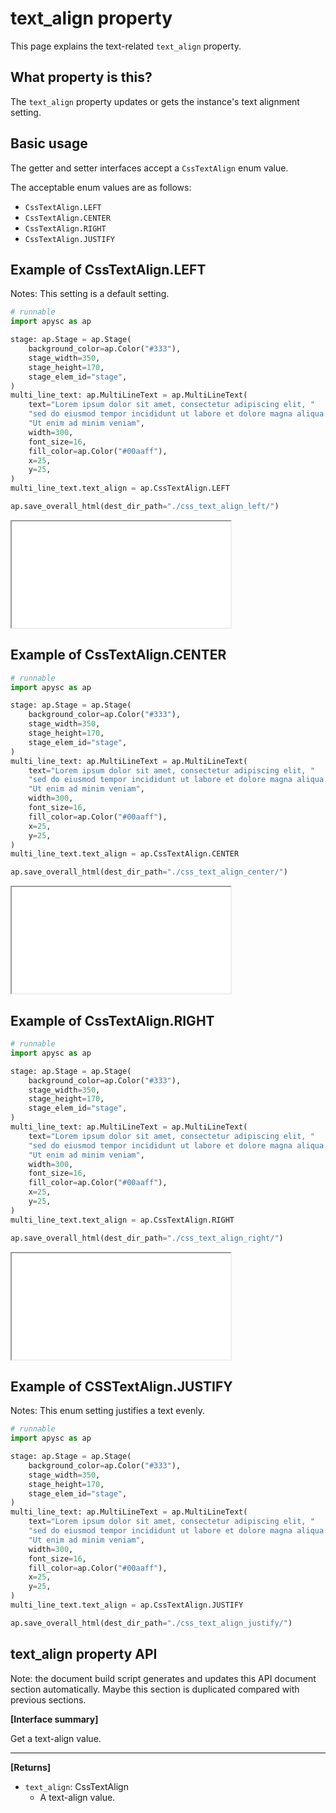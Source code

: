 # text_align property

This page explains the text-related `text_align` property.

## What property is this?

The `text_align` property updates or gets the instance's text alignment setting.

## Basic usage

The getter and setter interfaces accept a `CssTextAlign` enum value.

The acceptable enum values are as follows:

- `CssTextAlign.LEFT`
- `CssTextAlign.CENTER`
- `CssTextAlign.RIGHT`
- `CssTextAlign.JUSTIFY`

## Example of CssTextAlign.LEFT

Notes: This setting is a default setting.

```py
# runnable
import apysc as ap

stage: ap.Stage = ap.Stage(
    background_color=ap.Color("#333"),
    stage_width=350,
    stage_height=170,
    stage_elem_id="stage",
)
multi_line_text: ap.MultiLineText = ap.MultiLineText(
    text="Lorem ipsum dolor sit amet, consectetur adipiscing elit, "
    "sed do eiusmod tempor incididunt ut labore et dolore magna aliqua. "
    "Ut enim ad minim veniam",
    width=300,
    font_size=16,
    fill_color=ap.Color("#00aaff"),
    x=25,
    y=25,
)
multi_line_text.text_align = ap.CssTextAlign.LEFT

ap.save_overall_html(dest_dir_path="./css_text_align_left/")
```

<iframe src="static/css_text_align_left/index.html" width="350" height="170"></iframe>

## Example of CssTextAlign.CENTER

```py
# runnable
import apysc as ap

stage: ap.Stage = ap.Stage(
    background_color=ap.Color("#333"),
    stage_width=350,
    stage_height=170,
    stage_elem_id="stage",
)
multi_line_text: ap.MultiLineText = ap.MultiLineText(
    text="Lorem ipsum dolor sit amet, consectetur adipiscing elit, "
    "sed do eiusmod tempor incididunt ut labore et dolore magna aliqua. "
    "Ut enim ad minim veniam",
    width=300,
    font_size=16,
    fill_color=ap.Color("#00aaff"),
    x=25,
    y=25,
)
multi_line_text.text_align = ap.CssTextAlign.CENTER

ap.save_overall_html(dest_dir_path="./css_text_align_center/")
```

<iframe src="static/css_text_align_center/index.html" width="350" height="170"></iframe>

## Example of CssTextAlign.RIGHT

```py
# runnable
import apysc as ap

stage: ap.Stage = ap.Stage(
    background_color=ap.Color("#333"),
    stage_width=350,
    stage_height=170,
    stage_elem_id="stage",
)
multi_line_text: ap.MultiLineText = ap.MultiLineText(
    text="Lorem ipsum dolor sit amet, consectetur adipiscing elit, "
    "sed do eiusmod tempor incididunt ut labore et dolore magna aliqua. "
    "Ut enim ad minim veniam",
    width=300,
    font_size=16,
    fill_color=ap.Color("#00aaff"),
    x=25,
    y=25,
)
multi_line_text.text_align = ap.CssTextAlign.RIGHT

ap.save_overall_html(dest_dir_path="./css_text_align_right/")
```

<iframe src="static/css_text_align_right/index.html" width="350" height="170"></iframe>

## Example of CSSTextAlign.JUSTIFY

Notes: This enum setting justifies a text evenly.

```py
# runnable
import apysc as ap

stage: ap.Stage = ap.Stage(
    background_color=ap.Color("#333"),
    stage_width=350,
    stage_height=170,
    stage_elem_id="stage",
)
multi_line_text: ap.MultiLineText = ap.MultiLineText(
    text="Lorem ipsum dolor sit amet, consectetur adipiscing elit, "
    "sed do eiusmod tempor incididunt ut labore et dolore magna aliqua. "
    "Ut enim ad minim veniam",
    width=300,
    font_size=16,
    fill_color=ap.Color("#00aaff"),
    x=25,
    y=25,
)
multi_line_text.text_align = ap.CssTextAlign.JUSTIFY

ap.save_overall_html(dest_dir_path="./css_text_align_justify/")
```

## text_align property API

<!-- Docstring: apysc._display.text_align_css_mixin.TextAlignCssMixIn.text_align -->

<span class="inconspicuous-txt">Note: the document build script generates and updates this API document section automatically. Maybe this section is duplicated compared with previous sections.</span>

**[Interface summary]**

Get a text-align value.<hr>

**[Returns]**

- `text_align`: CssTextAlign
  - A text-align value.